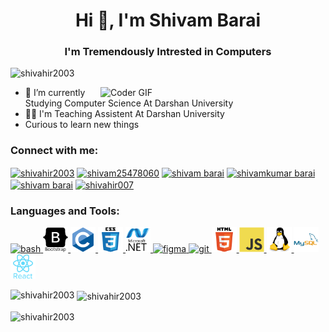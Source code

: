 <h1 align="center">Hi 👋, I'm Shivam Barai</h1>
<h3 align="center">I'm Tremendously Intrested in Computers</h3>


<p align="left"> <img src="https://komarev.com/ghpvc/?username=shivahir2003&label=Profile%20views&color=0e75b6&style=flat" alt="shivahir2003" /> </p>

<img align="right" src="https://www.bypeople.com/wp-content/uploads/2019/03/people-at-work.gif" alt="Coder GIF" width="360px" >

- 🔭 I’m currently Studying Computer Science At Darshan University
- 👨‍🏫 I'm Teaching Assistent At Darshan University
- Curious to learn new things
<h3 align="left">Connect with me:</h3>
<p align="left">
<a href="https://codepen.io/shivahir2003" target="blank"><img align="center" src="https://raw.githubusercontent.com/rahuldkjain/github-profile-readme-generator/master/src/images/icons/Social/codepen.svg" alt="shivahir2003" height="30" width="40" /></a>
<a href="https://twitter.com/shivam25478060" target="blank"><img align="center" src="https://raw.githubusercontent.com/rahuldkjain/github-profile-readme-generator/master/src/images/icons/Social/twitter.svg" alt="shivam25478060" height="30" width="40" /></a>
<a href="https://linkedin.com/in/shivam barai" target="blank"><img align="center" src="https://raw.githubusercontent.com/rahuldkjain/github-profile-readme-generator/master/src/images/icons/Social/linked-in-alt.svg" alt="shivam barai" height="30" width="40" /></a>
<a href="https://codesandbox.com/shivamkumar barai" target="blank"><img align="center" src="https://raw.githubusercontent.com/rahuldkjain/github-profile-readme-generator/master/src/images/icons/Social/codesandbox.svg" alt="shivamkumar barai" height="30" width="40" /></a>
<a href="https://fb.com/shivam barai" target="blank"><img align="center" src="https://raw.githubusercontent.com/rahuldkjain/github-profile-readme-generator/master/src/images/icons/Social/facebook.svg" alt="shivam barai" height="30" width="40" /></a>
<a href="https://instagram.com/shivahir007" target="blank"><img align="center" src="https://raw.githubusercontent.com/rahuldkjain/github-profile-readme-generator/master/src/images/icons/Social/instagram.svg" alt="shivahir007" height="30" width="40" /></a>
</p>

<h3 align="left">Languages and Tools:</h3>
<p align="left"> <a href="https://www.gnu.org/software/bash/" target="_blank" rel="noreferrer"> <img src="https://www.vectorlogo.zone/logos/gnu_bash/gnu_bash-icon.svg" alt="bash" width="40" height="40"/> </a> <a href="https://getbootstrap.com" target="_blank" rel="noreferrer"> <img src="https://raw.githubusercontent.com/devicons/devicon/master/icons/bootstrap/bootstrap-plain-wordmark.svg" alt="bootstrap" width="40" height="40"/> </a> <a href="https://www.cprogramming.com/" target="_blank" rel="noreferrer"> <img src="https://raw.githubusercontent.com/devicons/devicon/master/icons/c/c-original.svg" alt="c" width="40" height="40"/> </a> <a href="https://www.w3schools.com/css/" target="_blank" rel="noreferrer"> <img src="https://raw.githubusercontent.com/devicons/devicon/master/icons/css3/css3-original-wordmark.svg" alt="css3" width="40" height="40"/> </a> <a href="https://dotnet.microsoft.com/" target="_blank" rel="noreferrer"> <img src="https://raw.githubusercontent.com/devicons/devicon/master/icons/dot-net/dot-net-original-wordmark.svg" alt="dotnet" width="40" height="40"/> </a> <a href="https://www.figma.com/" target="_blank" rel="noreferrer"> <img src="https://www.vectorlogo.zone/logos/figma/figma-icon.svg" alt="figma" width="40" height="40"/> </a> <a href="https://git-scm.com/" target="_blank" rel="noreferrer"> <img src="https://www.vectorlogo.zone/logos/git-scm/git-scm-icon.svg" alt="git" width="40" height="40"/> </a> <a href="https://www.w3.org/html/" target="_blank" rel="noreferrer"> <img src="https://raw.githubusercontent.com/devicons/devicon/master/icons/html5/html5-original-wordmark.svg" alt="html5" width="40" height="40"/> </a> <a href="https://developer.mozilla.org/en-US/docs/Web/JavaScript" target="_blank" rel="noreferrer"> <img src="https://raw.githubusercontent.com/devicons/devicon/master/icons/javascript/javascript-original.svg" alt="javascript" width="40" height="40"/> </a> <a href="https://www.linux.org/" target="_blank" rel="noreferrer"> <img src="https://raw.githubusercontent.com/devicons/devicon/master/icons/linux/linux-original.svg" alt="linux" width="40" height="40"/> </a> <a href="https://www.mysql.com/" target="_blank" rel="noreferrer"> <img src="https://raw.githubusercontent.com/devicons/devicon/master/icons/mysql/mysql-original-wordmark.svg" alt="mysql" width="40" height="40"/> </a> <a href="https://reactjs.org/" target="_blank" rel="noreferrer"> <img src="https://raw.githubusercontent.com/devicons/devicon/master/icons/react/react-original-wordmark.svg" alt="react" width="40" height="40"/> </a> </p>

<p><img align="left" src="https://github-readme-stats.vercel.app/api/top-langs?username=shivahir2003&show_icons=true&locale=en&layout=compact" alt="shivahir2003" /></p>

<p>&nbsp;<img align="center" src="https://github-readme-stats.vercel.app/api?username=shivahir2003&show_icons=true&locale=en" alt="shivahir2003" /></p>

<p><img align="center" src="https://github-readme-streak-stats.herokuapp.com/?user=shivahir2003&" alt="shivahir2003" /></p>
